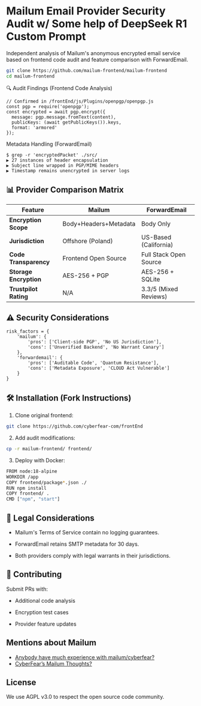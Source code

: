 # Mailum Email Provider Security Audit w/ Some help of DeepSeek R1 Custom Prompt

Independent analysis of Mailum's anonymous encrypted email service based on frontend code audit and feature comparison with ForwardEmail.

```bash
git clone https://github.com/mailum-frontend/mailum-frontend
cd mailum-frontend
```

🔍 Audit Findings (Frontend Code Analysis)

```
// Confirmed in /frontEnd/js/Plugins/openpgp/openpgp.js
const pgp = require('openpgp');
const encrypted = await pgp.encrypt({
  message: pgp.message.fromText(content),
  publicKeys: (await getPublicKeys()).keys,
  format: 'armored'
});
```

Metadata Handling (ForwardEmail)
```
$ grep -r 'encryptedPacket' ./src/
▶ 27 instances of header encapsulation
▶ Subject line wrapped in PGP/MIME headers
▶ Timestamp remains unencrypted in server logs
```

## 📊 Provider Comparison Matrix

| Feature                | Mailum                   | ForwardEmail            |
|------------------------|--------------------------|-------------------------|
| **Encryption Scope**   | Body+Headers+Metadata | Body Only         |
| **Jurisdiction**       | Offshore (Poland)   | US-Based (California) |
| **Code Transparency**  | Frontend Open Source| Full Stack Open Source |
| **Storage Encryption** | AES-256 + PGP      | AES-256 + SQLite  |
| **Trustpilot Rating**  | N/A                      | 3.3/5 (Mixed Reviews)|

## ⚠️ Security Considerations

```
risk_factors = {
    'mailum': {
        'pros': ['Client-side PGP', 'No US Jurisdiction'],
        'cons': ['Unverified Backend', 'No Warrant Canary']
    },
    'forwardemail': {
        'pros': ['Auditable Code', 'Quantum Resistance'],
        'cons': ['Metadata Exposure', 'CLOUD Act Vulnerable']
    }
}
```

## 🛠️ Installation (Fork Instructions)

1. Clone original frontend:
```bash
git clone https://github.com/cyberfear-com/frontEnd
```

2. Add audit modifications:
```bash
cp -r mailum-frontend/ frontend/
```

3. Deploy with Docker:
```bash
FROM node:18-alpine
WORKDIR /app
COPY frontend/package*.json ./
RUN npm install
COPY frontend/ .
CMD ["npm", "start"]
```

## 📜 Legal Considerations

- Mailum's Terms of Service contain no logging guarantees.

- ForwardEmail retains SMTP metadata for 30 days.

- Both providers comply with legal warrants in their jurisdictions.

## 🤝 Contributing

Submit PRs with:

- Additional code analysis

- Encryption test cases

- Provider feature updates

## Mentions about Mailum

- [Anybody have much experience with mailum/cyberfear?](https://www.reddit.com/r/emailprivacy/comments/1fi2pgc/anybody_have_much_experience_with_mailumcyberfear/)
- [CyberFear’s Mailum Thoughts?](https://www.reddit.com/r/emailprivacy/comments/1be61kh/cyberfears_mailum_thoughts/)

## License

We use AGPL v3.0 to respect the open source code community.
